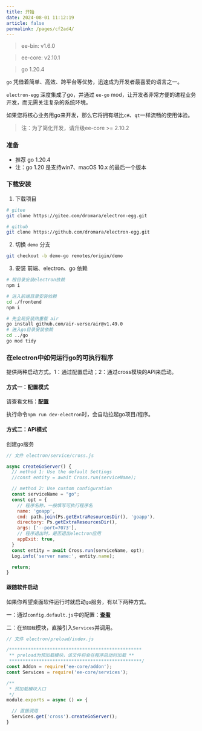 ```yaml
---
title: 开始
date: 2024-08-01 11:12:19
article: false
permalink: /pages/cf2ad4/
---
```


> ee-bin: v1.6.0

> ee-core: v2.10.1

> go 1.20.4

`go` 凭借着简单、高效、跨平台等优势，迅速成为开发者最喜爱的语言之一。

`electron-egg` 深度集成了go，并通过 `ee-go` mod，让开发者非常方便的进程业务开发，而无需关注复杂的系统环境。

如果您将核心业务用go来开发，那么它将拥有堪比`c#`、`qt`一样流畅的使用体验。

> 注：为了简化开发，请升级ee-core >= 2.10.2

### 准备
- 推荐 go 1.20.4 
- 注：go 1.20 是支持win7、macOS 10.x 的最后一个版本

### 下载安装
1. 下载项目
```bash
# gitee
git clone https://gitee.com/dromara/electron-egg.git

# github
git clone https://github.com/dromara/electron-egg.git
```

2. 切换 `demo` 分支
```bash
git checkout -b demo-go remotes/origin/demo
```

3. 安装 前端、electron、go 依赖
```bash
# 根目录安装electron依赖
npm i

# 进入前端目录安装依赖
cd ./frontend 
npm i

# 先全局安装热重载 air
go install github.com/air-verse/air@v1.49.0
# 进入go目录安装依赖
cd ../go
go mod tidy
```

### 在electron中如何运行go的可执行程序

提供两种启动方式。1：通过配置启动；2：通过cross模块的API来启动。

#### 方式一：配置模式
请查看文档：[**配置**](/pages/9fd5ba/)

执行命令`npm run dev-electron`时，会自动拉起go项目/程序。

#### 方式二：API模式
创建go服务
```javascript  
// 文件 electron/service/cross.js

async createGoServer() {
  // method 1: Use the default Settings
  //const entity = await Cross.run(serviceName);

  // method 2: Use custom configuration
  const serviceName = "go";
  const opt = {
    // 程序名称，一般填写可执行程序名
    name: 'goapp',
    cmd: path.join(Ps.getExtraResourcesDir(), 'goapp'),
    directory: Ps.getExtraResourcesDir(),
    args: ['--port=7073'],
    // 程序退出时，是否退出electron应用
    appExit: true,
  }
  const entity = await Cross.run(serviceName, opt);
  Log.info('server name:', entity.name);

  return;
}
```

#### 跟随软件启动
如果你希望桌面软件运行时就启动`go`服务，有以下两种方式。

一：通过`config.default.js`中的配置：[**查看**](/pages/9fd5ba/)

二：在`预加载`模块，直接引入`Services`并调用。

```javascript
// 文件 electron/preload/index.js

/*************************************************
 ** preload为预加载模块，该文件将会在程序启动时加载 **
 *************************************************/
const Addon = require('ee-core/addon');
const Services = require('ee-core/services');

/**
 * 预加载模块入口
 */
module.exports = async () => {

  // 直接调用
  Services.get('cross').createGoServer();
}
```

